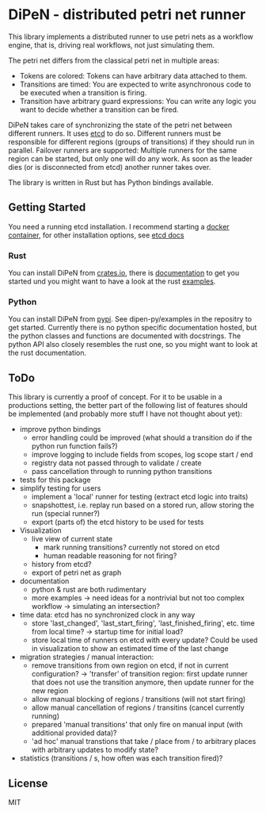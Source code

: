# DiPeN - distributed petri net runner

This library implements a distributed runner to use petri nets as a workflow engine, that is,
driving real workflows, not just simulating them.

The petri net differs from the classical petri net in multiple areas:
- Tokens are colored: Tokens can have arbitrary data attached to them. 
- Transitions are timed: You are expected to write asynchronous code to be executed when a transition is firing.
- Transition have arbitrary guard expressions: You can write any logic you want to decide whether a transition can be fired.

DiPeN takes care of synchronizing the state of the petri net between different runners. 
It uses [etcd](https://etcd.io/) to do so. 
Different runners must be responsible for different regions (groups of transitions) if they should run in parallel.
Failover runners are supported: Multiple runners for the same region can be started, but only one will do any work. As soon as the leader dies (or is disconnected from etcd) another runner takes over. 

The library is written in Rust but has Python bindings available.

## Getting Started

You need a running etcd installation. 
I recommend starting a [docker container](https://etcd.io/docs/v3.5/op-guide/container/), 
for other installation options, see [etcd docs](https://etcd.io/docs/v3.5/install/)

### Rust

You can install DiPeN from [crates.io](https://crates.io/), there is [documentation](https://docs.rs/dipen/latest/dipen/) to get you started und you might want to have a look at the rust [examples](dipen/examples).

### Python

You can install DiPeN from [pypi](https://pypi.org/). See dipen-py/examples in the repositry to get started. Currently there is no python specific documentation hosted, but the python classes and 
functions are documented with docstrings. The python API also closely resembles the rust one, so you
might want to look at the rust documentation.

## ToDo

This library is currently a proof of concept. For it to be usable in a productions setting, the 
better part of the following list of features should be implemented (and probably more stuff I have not thought about yet):

- improve python bindings
    * error handling could be improved (what should a transition do if the python run function fails?)
    * improve logging to  include fields from scopes, log scope start / end
    * registry data not passed through to validate / create
    * pass cancellation through to running python transitions
- tests for this package
- simplify testing for users
    * implement a 'local' runner for testing (extract etcd logic into traits)
    * snapshottest, i.e. replay run based on a stored run, allow storing the run (special runner?)
    * export (parts of) the etcd history to be used for tests
- Visualization 
    * live view of current state
      - mark running transitions? currently not stored on etcd
      - human readable reasoning for not firing?
    * history from etcd?
    * export of petri net as graph
- documentation
    * python & rust are both rudimentary
    * more examples 
      -> need ideas for a nontrivial but not too complex workflow
      -> simulating an intersection?
- time data: etcd has no synchronized clock in any way
    * store 'last_changed', 'last_start_firing', 'last_finished_firing', etc. time from local time?
      -> startup time for initial load? 
    * store local time of runners on etcd with every update? Could be used in visualization to show
      an estimated time of the last change
- migration strategies / manual interaction:
    * remove transitions from own region on etcd, if not in current configuration?
      -> 'transfer' of transition region: first update runner that does not use the transition anymore, then update runner for the new region
    * allow manual blocking of regions / transitions (will not start firing)
    * allow manual cancellation of regions / transitins (cancel currently running)
    * prepared 'manual transitions' that only fire on manual input (with additional provided data)?
    * 'ad hoc' manual transtions that take / place from / to arbitrary places with arbitrary updates to modify state?
- statistics (transitions / s, how often was each transition fired)? 

 
## License

MIT